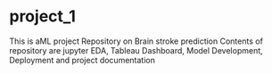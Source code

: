 # project_1
This is aML project Repository on Brain stroke prediction Contents of repository are jupyter EDA, Tableau Dashboard, Model Development, Deployment and project documentation
